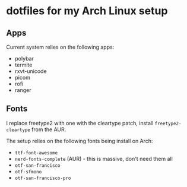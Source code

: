 # dotfiles for my Arch Linux setup

## Apps

Current system relies on the following apps:

- polybar
- termite
- rxvt-unicode
- picom
- rofi
- ranger

## Fonts

I replace freetype2 with one with the cleartype patch, install `freetype2-cleartype` from the AUR.

The setup relies on the following fonts being install on Arch:
- `ttf-font-awesome` 
- `nerd-fonts-complete` (AUR) - this is massive, don't need them all
- `otf-san-francisco`
- `otf-sfmono`
- `otf-san-francisco-pro`
